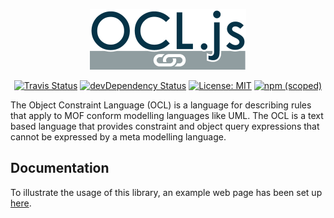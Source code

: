<p align="center">
  <a href="https://ocl.stekoe.de">
    <img alt="OCL.js" src="./logo.png" width="250">
  </a>
</p>

<p align="center">
  <a href="https://travis-ci.org/SteKoe/ocl.js"><img alt="Travis Status" src="https://img.shields.io/travis/SteKoe/ocl.js/master.svg"></a>
  <a href="https://david-dm.org/SteKoe/ocl.js#info=devDependencies"><img alt="devDependency Status" src="https://david-dm.org/SteKoe/ocl.js/dev-status.svg"></a>
  <a href="https://github.com/SteKoe/ocl.js"><img alt="License: MIT" src="https://img.shields.io/github/license/mashape/apistatus.svg"></a>
  <a href="https://www.npmjs.com/package/@stekoe/ocl.js"><img alt="npm (scoped)" src="https://img.shields.io/npm/v/@stekoe/ocl.js.svg"></a>
</p>

The Object Constraint Language (OCL) is a language for describing rules that apply to MOF conform modelling languages like UML.
The OCL is a text based language that provides constraint and object query expressions that cannot be expressed by a meta modelling language.

## Documentation
To illustrate the usage of this library, an example web page has been set up [here](http://ocl.stekoe.de/).
